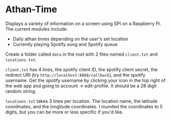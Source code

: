 # Athan-Time
Displays a variety of information on a screen using SPI on a Raspberry Pi.
The current modules include:
- Daily athan times depending on the user's set location
- Currently playing Spotify song and Spotify queue

Create a folder called `data` in the root with 2 files named `client.txt` and `locations.txt`.

`client.txt` has 4 lines, the spotify client ID, the spotify client secret, the redirect URI (try `http://localhost:8888/callback`), and the spotify username. Get the spotify username by clicking your icon in the top right of the web app and going to account -> edit-profile. It should be a 28 digit random string.

`locations.txt` takes 3 lines per location. The location name, the latitude coordinates, and the longitude coordinates. I rounded the coordinates to 5 digits, but you can be more or less specific if you'd like.